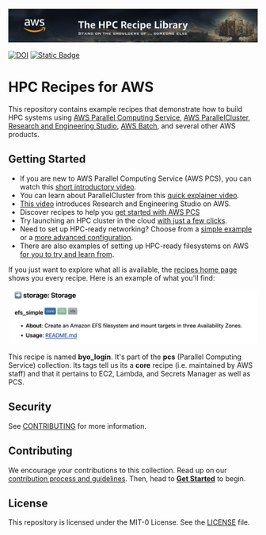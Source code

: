 ![Site Banner](docs/media/banner.png "The HPC Recipe Library - stand on the shoulders of... someone else.")

[![DOI](https://zenodo.org/badge/DOI/10.5281/zenodo.8360274.svg)](https://doi.org/10.5281/zenodo.8360274)
[![Static Badge](https://img.shields.io/badge/aws%20hpc%20blog-FF9900)](https://aws.amazon.com/blogs/hpc/introducing-a-community-recipe-library-for-hpc-infrastructure-on-aws/)

# HPC Recipes for AWS

This repository contains example recipes that demonstrate how to build HPC systems using [AWS Parallel Computing Service](https://aws.amazon.com/hpc/pcs/), [AWS ParallelCluster](https://aws.amazon.com/hpc/parallelcluster/), [Research and Engineering Studio](https://aws.amazon.com/hpc/res/), [AWS Batch](https://aws.amazon.com/batch/), and several other AWS products.

## Getting Started

* If you are new to AWS Parallel Computing Service (AWS PCS), you can watch this [short introductory video](https://youtu.be/gmw7A3kOh60).
* You can learn about ParallelCluster from this [quick explainer video](https://youtu.be/gmw7A3kOh60).
* [This video](https://www.youtube.com/watch?v=2Nku6MWDwT0) introduces Research and Engineering Studio on AWS.
* Discover recipes to help you [get started with AWS PCS](recipes/pcs/)
* Try launching an HPC cluster in the cloud [with just a few clicks](recipes/pcluster/latest/README.md).
* Need to set up HPC-ready networking? Choose from a [simple example](recipes/net/hpc_basic/README.md) or a [more advanced configuration](recipes/net/hpc_large_scale/README.md).
* There are also examples of setting up HPC-ready filesystems on AWS [for you to try and learn from](recipes/README.md#arrow_right-storage-storage).

If you just want to explore what all is available, the [recipes home page](./recipes/README.md) shows you every recipe. Here is an example of what you'll find:

![recipe](docs/media/recipe.png)

This recipe is named **byo_login**. It's part of the **pcs** (Parallel Computing Service) collection. Its tags tell us its a **core** recipe (i.e. maintained by AWS staff) and that it pertains to EC2, Lambda, and Secrets Manager as well as PCS. 

## Security

See [CONTRIBUTING](CONTRIBUTING.md#security-issue-notifications) for more information.

## Contributing

We encourage your contributions to this collection. Read up on our [contribution process and guidelines](CONTRIBUTING.md). Then, head to **[Get Started](docs/start.md)** to begin. 

## License

This repository is licensed under the MIT-0 License. See the [LICENSE](LICENSE) file.

